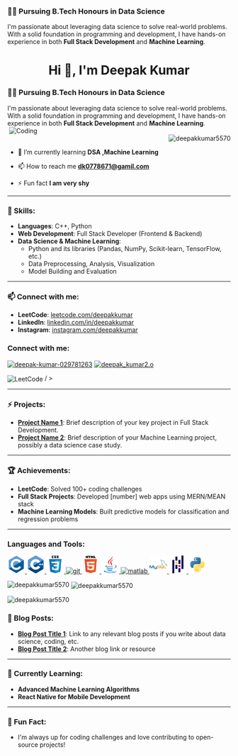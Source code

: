 

### 🧑‍🎓 Pursuing B.Tech Honours in Data Science
I'm passionate about leveraging data science to solve real-world problems. With a solid foundation in programming and development, I have hands-on experience in both **Full Stack Development** and **Machine Learning**.
<h1 align="center">Hi 👋, I'm Deepak Kumar</h1>
<h3 align="center">

### 🧑‍🎓 Pursuing B.Tech Honours in Data Science
I'm passionate about leveraging data science to solve real-world problems. With a solid foundation in programming and development, I have hands-on experience in both **Full Stack Development** and **Machine Learning**.</h3>
<img align="right" alt="Coding" width="500" src="https://i.pinimg.com/originals/f1/e7/34/f1e734f9cade86fe737a9aa404ad5677.gif">

<p align="right"> <img src="https://komarev.com/ghpvc/?username=deepakkumar5570&label=Profile%20views&color=0e75b6&style=flat" alt="deepakkumar5570" /> </p>

- 🌱 I’m currently learning **DSA ,Machine Learning**

- 📫 How to reach me **dk0778671@gamil.com**

- ⚡ Fun fact **I am very shy**

---

### 💼 Skills:
- **Languages**: C++, Python
- **Web Development**: Full Stack Developer (Frontend & Backend)
- **Data Science & Machine Learning**: 
  - Python and its libraries (Pandas, NumPy, Scikit-learn, TensorFlow, etc.)
  - Data Preprocessing, Analysis, Visualization
  - Model Building and Evaluation

---

### 📫 Connect with me:
- **LeetCode**: [leetcode.com/deepakkumar](https://leetcode.com/deepakkumar)
- **LinkedIn**: [linkedin.com/in/deepakkumar](https://linkedin.com/in/deepakkumar)
- **Instagram**: [instagram.com/deepakkumar](https://instagram.com/deepakkumar)
<h3 align="left">Connect with me:</h3>
<p align="left">
<a href="https://linkedin.com/in/deepak-kumar-029781263" target="blank"><img align="center" src="https://raw.githubusercontent.com/rahuldkjain/github-profile-readme-generator/master/src/images/icons/Social/linked-in-alt.svg" alt="deepak-kumar-029781263" height="30" width="40" /></a>
<a href="https://instagram.com/deepak_kumar2.o" target="blank"><img align="center" src="https://raw.githubusercontent.com/rahuldkjain/github-profile-readme-generator/master/src/images/icons/Social/instagram.svg" alt="deepak_kumar2.o" height="30" width="40" /></a>

<a  herf ="https://leetcode.com/u/Deepakkuamar  " target="blank"><img align="center" src="https://raw.githubusercontent.com/rahuldkjain/github-profile-readme-generator/master/src/images/icons/Social/leetcode.svg" alt="LeetCode" height="30" width="40" /></a>
/ ></a>
</p>

---

### ⚡ Projects:
- **[Project Name 1](#)**: Brief description of your key project in Full Stack Development.
- **[Project Name 2](#)**: Brief description of your Machine Learning project, possibly a data science case study.
  
---

### 🏆 Achievements:
- **LeetCode**: Solved 100+ coding challenges
- **Full Stack Projects**: Developed [number] web apps using MERN/MEAN stack
- **Machine Learning Models**: Built predictive models for classification and regression problems

---

<h3 align="left">Languages and Tools:</h3>
<p align="left"> <a href="https://www.cprogramming.com/" target="_blank" rel="noreferrer"> <img src="https://raw.githubusercontent.com/devicons/devicon/master/icons/c/c-original.svg" alt="c" width="40" height="40"/> </a> <a href="https://www.w3schools.com/cpp/" target="_blank" rel="noreferrer"> <img src="https://raw.githubusercontent.com/devicons/devicon/master/icons/cplusplus/cplusplus-original.svg" alt="cplusplus" width="40" height="40"/> </a> <a href="https://www.w3schools.com/css/" target="_blank" rel="noreferrer"> <img src="https://raw.githubusercontent.com/devicons/devicon/master/icons/css3/css3-original-wordmark.svg" alt="css3" width="40" height="40"/> </a> <a href="https://git-scm.com/" target="_blank" rel="noreferrer"> <img src="https://www.vectorlogo.zone/logos/git-scm/git-scm-icon.svg" alt="git" width="40" height="40"/> </a> <a href="https://www.w3.org/html/" target="_blank" rel="noreferrer"> <img src="https://raw.githubusercontent.com/devicons/devicon/master/icons/html5/html5-original-wordmark.svg" alt="html5" width="40" height="40"/> </a> <a href="https://www.java.com" target="_blank" rel="noreferrer"> <img src="https://raw.githubusercontent.com/devicons/devicon/master/icons/java/java-original.svg" alt="java" width="40" height="40"/> </a> <a href="https://www.mathworks.com/" target="_blank" rel="noreferrer"> <img src="https://upload.wikimedia.org/wikipedia/commons/2/21/Matlab_Logo.png" alt="matlab" width="40" height="40"/> </a> <a href="https://www.mysql.com/" target="_blank" rel="noreferrer"> <img src="https://raw.githubusercontent.com/devicons/devicon/master/icons/mysql/mysql-original-wordmark.svg" alt="mysql" width="40" height="40"/> </a> <a href="https://pandas.pydata.org/" target="_blank" rel="noreferrer"> <img src="https://raw.githubusercontent.com/devicons/devicon/2ae2a900d2f041da66e950e4d48052658d850630/icons/pandas/pandas-original.svg" alt="pandas" width="40" height="40"/> </a> <a href="https://www.python.org" target="_blank" rel="noreferrer"> <img src="https://raw.githubusercontent.com/devicons/devicon/master/icons/python/python-original.svg" alt="python" width="40" height="40"/> </a> </p>

<p><img align="left" src="https://github-readme-stats.vercel.app/api/top-langs?username=deepakkumar5570&show_icons=true&locale=en&layout=compact" alt="deepakkumar5570" /></p>

<p>&nbsp;<img align="center" src="https://github-readme-stats.vercel.app/api?username=deepakkumar5570&show_icons=true&locale=en" alt="deepakkumar5570" /></p>

<p><img align="center" src="https://github-readme-streak-stats.herokuapp.com/?user=deepakkumar5570&" alt="deepakkumar5570" /></p>

### 📝 Blog Posts:
- **[Blog Post Title 1](#)**: Link to any relevant blog posts if you write about data science, coding, etc.
- **[Blog Post Title 2](#)**: Another blog link or resource

---

### 🌱 Currently Learning:
- **Advanced Machine Learning Algorithms**
- **React Native for Mobile Development**
  
---

### 🤔 Fun Fact:
- I'm always up for coding challenges and love contributing to open-source projects!
